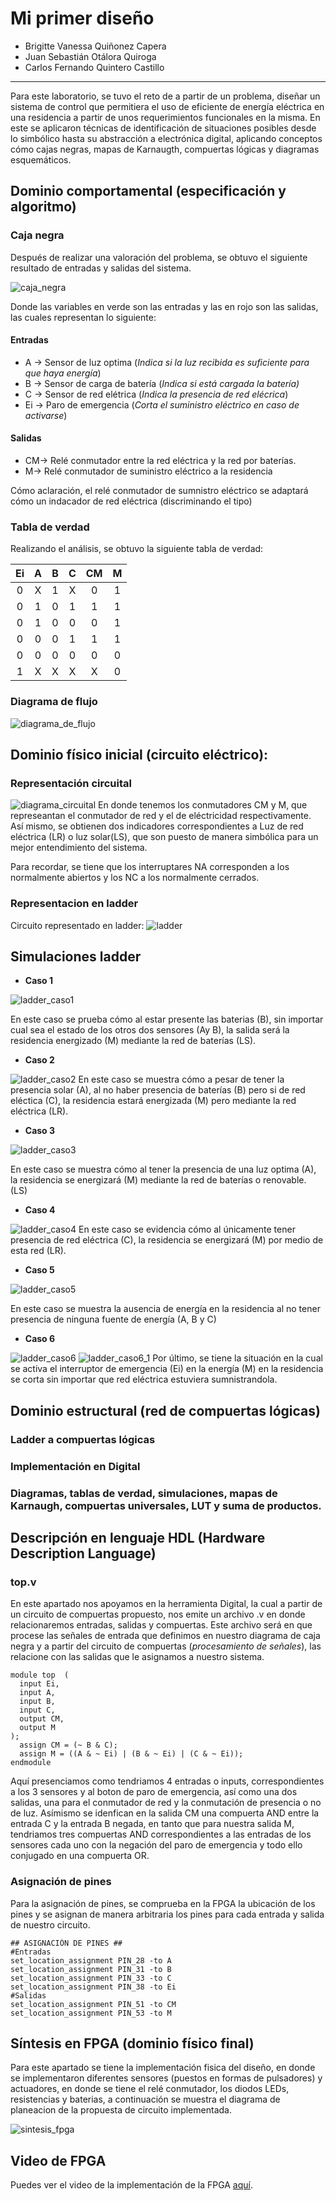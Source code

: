 # Mi primer diseño
- Brigitte Vanessa Quiñonez Capera
- Juan Sebastián Otálora Quiroga
- Carlos Fernando Quintero Castillo
---
Para este laboratorio, se tuvo el reto de a partir de un problema, diseñar un sistema de control que permitiera el uso de eficiente de energía eléctrica en una residencia a partir de unos requerimientos funcionales en la misma. En este se aplicaron técnicas de identificación de situaciones posibles desde lo simbólico hasta su abstracción a electrónica digital, aplicando conceptos cómo cajas negras, mapas de Karnaugth, compuertas lógicas y diagramas esquemáticos.

## Dominio comportamental (especificación y algoritmo)
### Caja negra
Después de realizar una valoración del problema, se obtuvo el siguiente resultado de entradas y salidas del sistema.

![caja_negra](Imagenes/caja_negra.png)

Donde las variables en verde son las entradas y las en rojo son las salidas, las cuales representan lo siguiente:

#### Entradas
- A → Sensor de luz optima (_Indica si la luz recibida es suficiente para que haya energía_)
- B → Sensor de carga de batería (_Indica si está cargada la batería)_
- C → Sensor de red elétrica (_Indica la presencia de red elécrica_) 
- Ei → Paro de emergencia (_Corta el suministro eléctrico en caso de activarse_)
#### Salidas
- CM→ Relé conmutador entre la red eléctrica y la red por baterías.
- M→ Relé conmutador de suministro eléctrico a la residencia

Cómo aclaración, el relé conmutador de sumnistro eléctrico se adaptará cómo un indacador de red eléctrica (discriminando el tipo)

### Tabla de verdad 

Realizando el análisis, se obtuvo la siguiente tabla de verdad:
<div align="center">

| **Ei** | **A** | **B** | **C** | **CM** | **M** |
|:------:|:-----:|:-----:|:-----:|:------:|:-----:|
|    0   |   X   |   1   |   X   |    0   |   1   |
|    0   |   1   |   0   |   1   |    1   |   1   |
|    0   |   1   |   0   |   0   |    0   |   1   |
|    0   |   0  |   0   |   1   |    1   |   1   |
|    0   |   0  |   0   |   0   |    0   |   0   |
|    1   |   X   |   X   |   X   |    X   |   0   |

</div>

### Diagrama de flujo

![diagrama_de_flujo](Imagenes/_Diagrama%20de%20flujo.png)

## Dominio físico inicial (circuito eléctrico):
### Representación circuital
![diagrama_circuital](Imagenes/diagrama_circuital.jpeg)
En donde tenemos los conmutadores CM y M, que represeantan el conmutador de red y el de eléctricidad respectivamente. Así mismo, se obtienen dos indicadores correspondientes a Luz de red eléctrica (LR) o luz solar(LS), que son puesto de manera simbólica para un mejor entendimiento del sistema.

Para recordar, se tiene que los interruptares NA corresponden a los normalmente abiertos y los NC a los normalmente cerrados.

### Representacion en ladder
Circuito representado en ladder:
![ladder](Imagenes/representacion_ladder.png)

## Simulaciones ladder
- **Caso 1**

![ladder_caso1](Imagenes/ladder_caso1.png)

En este caso se prueba cómo al estar presente las baterias (B), sin importar cual sea el estado de los otros dos sensores (Ay B), la salida será la residencia energizado (M) mediante la red de baterías (LS).
- **Caso 2**

![ladder_caso2](Imagenes/ladder_caso2.png)
En este caso se muestra cómo a pesar de tener la presencia solar (A), al no haber presencia de baterías (B) pero si de red eléctica (C), la residencia estará energizada (M) pero mediante la red eléctrica (LR).
- **Caso 3**

![ladder_caso3](Imagenes/ladder_caso3.png)

En este caso se muestra cómo al tener la presencia de una luz optima (A), la residencia se energizará (M) mediante la red de baterías o renovable. (LS)
- **Caso 4**

![ladder_caso4](Imagenes/ladder_caso4.png)
En este caso se evidencia cómo al únicamente tener presencia de red eléctrica (C), la residencia se energizará (M) por medio de esta red (LR).
- **Caso 5**

![ladder_caso5](Imagenes/ladder_caso5.png)

En este caso se muestra la ausencia de energía en la residencia al no tener presencia de ninguna fuente de energía (A, B y C)
- **Caso 6**

![ladder_caso6](Imagenes/ladder_caso6.png)
![ladder_caso6_1](Imagenes/ladder_caso6_1.png)
Por último, se tiene la situación en la cual se activa el interruptor de emergencia (Ei) en la energía (M) en la residencia se corta sin importar que red eléctrica estuviera sumnistrandola.

## Dominio estructural (red de compuertas lógicas)

### Ladder a compuertas lógicas
### Implementación en Digital
### Diagramas, tablas de verdad, simulaciones, mapas de Karnaugh, compuertas universales, LUT y suma de productos.
##  Descripción en lenguaje HDL (Hardware Description Language)

### top.v
En este apartado nos apoyamos en la herramienta Digital, la cual a partir de un circuito de compuertas propuesto, nos emite un archivo .v en donde relacionaremos entradas, salidas y compuertas. Este archivo será en que procese las señales de entrada que definimos en nuestro diagrama de caja negra y a partir del circuito de compuertas (_procesamiento de señales_), las relacione con las salidas  que le asignamos a nuestro sistema. 
```
module top  (
  input Ei,
  input A,
  input B,
  input C,
  output CM,
  output M
);
  assign CM = (~ B & C);
  assign M = ((A & ~ Ei) | (B & ~ Ei) | (C & ~ Ei));
endmodule
```

Aquí presenciamos como tendriamos 4 entradas o inputs, correspondientes a los 3 sensores y al boton de paro de emergencia, así como una dos salidas, una para el conmutador de red y la conmutación de presencia o no de luz. Asímismo se idenfican en la salida CM una compuerta AND entre la entrada C y la entrada B negada, en tanto que para nuestra salida M, tendriamos tres compuertas AND correspondientes a las entradas de los sensores cada uno con la negación del paro de emergencia y todo ello conjugado en una compuerta OR.

### Asignación de pines
Para la asignación de pines, se comprueba en la FPGA la ubicación de los pines y se asignan de manera arbitraria los pines para cada entrada y salida de nuestro circuito.

```
## ASIGNACIÓN DE PINES ##
#Entradas
set_location_assignment PIN_28 -to A
set_location_assignment PIN_31 -to B
set_location_assignment PIN_33 -to C
set_location_assignment PIN_38 -to Ei
#Salidas
set_location_assignment PIN_51 -to CM
set_location_assignment PIN_53 -to M
```

## Síntesis en FPGA (dominio físico final)

Para este apartado se tiene la implementación fisica del diseño, en donde se implementaron diferentes sensores (puestos en formas de pulsadores) y actuadores, en donde se tiene el relé conmutador, los diodos LEDs, resistencias y baterias, a continuación se muestra el diagrama de planeacion de la propuesta de circuito implementada.

![sintesis_fpga](Imagenes/sintesis_fpga.png)

## Video de FPGA 

Puedes ver el video de la implementación de la FPGA [aquí](URL_DEL_VIDEO).
